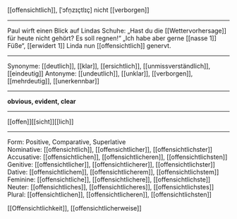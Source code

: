 [[offensichtlich]], [ˈɔfn̩zɪçtlɪç]
nicht [[verborgen]]

---
Paul wirft einen Blick auf Lindas Schuhe: „Hast du die [[Wettervorhersage]] für heute nicht gehört? Es soll regnen!“ „Ich habe aber gerne [[nasse 1]] Füße“, [[erwidert 1]] Linda nun [[offensichtlich]] genervt.  


---
Synonyme: [[deutlich]], [[klar]], [[ersichtlich]], [[unmissverständlich]], [[eindeutig]]
Antonyme: [[undeutlich]], [[unklar]], [[verborgen]], [[mehrdeutig]], [[unerkennbar]]

---
**obvious, evident, clear**

---
[[offen]][[sicht]][[lich]]

---

Form: Positive, Comparative, Superlative  
Nominative: [[offensichtlich]], [[offensichtlicher]], [[offensichtlichster]]  
Accusative: [[offensichtlichen]], [[offensichtlicheren]], [[offensichtlichsten]]  
Genitive: [[offensichtlicher]], [[offensichtlicherer]], [[offensichtlichster]]  
Dative: [[offensichtlichem]], [[offensichtlicherem]], [[offensichtlichstem]]  
Feminine: [[offensichtliche]], [[offensichtlichere]], [[offensichtlichste]]  
Neuter: [[offensichtliches]], [[offensichtlicheres]], [[offensichtlichstes]]  
Plural: [[offensichtlichen]], [[offensichtlicheren]], [[offensichtlichsten]]  

[[Offensichtlichkeit]], [[offensichtlicherweise]]